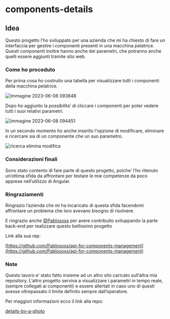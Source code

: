 # components-details
## Idea

Questo progetto l’ho sviluppato per una azienda che mi ha chiesto di fare un interfaccia per gestire i componenti presenti in una macchina pelatrice. Questi componenti inoltre hanno anche dei parametri, che potranno anche quelli essere aggiunti tramite sito web.

### Come ho proceduto

Per prima cosa ho costruito una tabella per visualizzare tutti i componenti della macchina pelatrice. 

![Immagine 2023-06-08 093848](https://github.com/LucaGiovannini02/components-details/assets/58634285/78a0f5b3-d183-419b-bd28-4fc2bac27af0)

Dopo ho aggiunto la possibilita’ di cliccare i componenti per poter vedere tutti i suoi relativi parametri.

![Immagine 2023-06-08 094451](https://github.com/LucaGiovannini02/components-details/assets/58634285/f61c900b-6d38-4c10-96f8-24ad0f6b48b8)

In un secondo momento ho anche inserito l'opzione di modificare, eliminare e ricercare sia di un componente che un suo parametro.

![ricerca elimina modifica](https://github.com/LucaGiovannini02/components-details/assets/58634285/d20f8ebc-90e2-4937-9fb1-dc122fcdc5c2)

### Considerazioni finali

Sono stato contento di fare parte di questo progetto, poiche’ l’ho ritenuto un’ottima sfida da affrontare per testare le mie competenze da poco apprese nell’utilizzo di Angular.

### Ringraziamenti

Ringrazio l’azienda che mi ha incaricato di questa sfida facendomi affrontare un problema che loro avevano bisogno di risolvere. 

E ringrazio anche [@Pablososs](https://github.com/Pablososs) per avere contribuito sviluppando la parte back-end per realizzare questo bellissimo progetto

Link alla sua rep:

[https://github.com/Pablososs/api-for-components-management](https://github.com/Pablososs/api-for-components-management)

### Note

Questo lavoro e’ stato fatto insieme ad un altro sito caricato sull’altra mia repository. L’altro progetto serviva a visualizzare i parametri in tempo reale, (sempre collegati ai componenti) e essere allertati in caso uno di questi avesse oltrepassato il limite definito sempre dall’operatore.

Per maggiori informazioni ecco il link alla repo:

[details-by-a-photo](https://github.com/LucaGiovannini02/details-by-a-photo)
